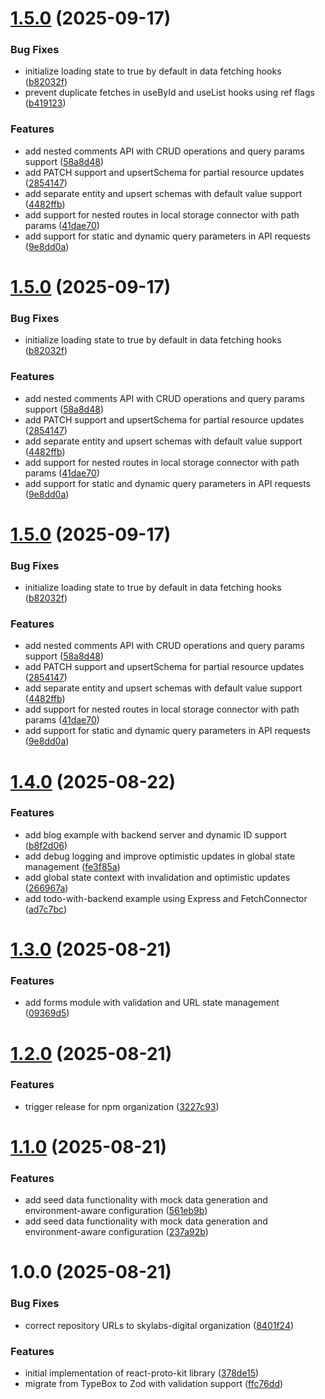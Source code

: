 # [1.5.0](https://github.com/skylabs-digital/react-proto-kit/compare/v1.4.0...v1.5.0) (2025-09-17)


### Bug Fixes

* initialize loading state to true by default in data fetching hooks ([b82032f](https://github.com/skylabs-digital/react-proto-kit/commit/b82032ff1558147de5fe9fa189ec237c2f665e6e))
* prevent duplicate fetches in useById and useList hooks using ref flags ([b419123](https://github.com/skylabs-digital/react-proto-kit/commit/b419123067da47e7836dec46d3ff9c7966f087af))


### Features

* add nested comments API with CRUD operations and query params support ([58a8d48](https://github.com/skylabs-digital/react-proto-kit/commit/58a8d48b3f5dd6f3a30fa2ed93acd3e33d680e80))
* add PATCH support and upsertSchema for partial resource updates ([2854147](https://github.com/skylabs-digital/react-proto-kit/commit/2854147ba47ea495b690f0022c68570d00f1f535))
* add separate entity and upsert schemas with default value support ([4482ffb](https://github.com/skylabs-digital/react-proto-kit/commit/4482ffb35749cc2ea5b4938f189053d4c41386dc))
* add support for nested routes in local storage connector with path params ([41dae70](https://github.com/skylabs-digital/react-proto-kit/commit/41dae7065a313e5e57d89b8a38ef0456d559c505))
* add support for static and dynamic query parameters in API requests ([9e8dd0a](https://github.com/skylabs-digital/react-proto-kit/commit/9e8dd0a86525b0a666043d5fda3f0527fd9530f3))

# [1.5.0](https://github.com/skylabs-digital/react-proto-kit/compare/v1.4.0...v1.5.0) (2025-09-17)


### Bug Fixes

* initialize loading state to true by default in data fetching hooks ([b82032f](https://github.com/skylabs-digital/react-proto-kit/commit/b82032ff1558147de5fe9fa189ec237c2f665e6e))


### Features

* add nested comments API with CRUD operations and query params support ([58a8d48](https://github.com/skylabs-digital/react-proto-kit/commit/58a8d48b3f5dd6f3a30fa2ed93acd3e33d680e80))
* add PATCH support and upsertSchema for partial resource updates ([2854147](https://github.com/skylabs-digital/react-proto-kit/commit/2854147ba47ea495b690f0022c68570d00f1f535))
* add separate entity and upsert schemas with default value support ([4482ffb](https://github.com/skylabs-digital/react-proto-kit/commit/4482ffb35749cc2ea5b4938f189053d4c41386dc))
* add support for nested routes in local storage connector with path params ([41dae70](https://github.com/skylabs-digital/react-proto-kit/commit/41dae7065a313e5e57d89b8a38ef0456d559c505))
* add support for static and dynamic query parameters in API requests ([9e8dd0a](https://github.com/skylabs-digital/react-proto-kit/commit/9e8dd0a86525b0a666043d5fda3f0527fd9530f3))

# [1.5.0](https://github.com/skylabs-digital/react-proto-kit/compare/v1.4.0...v1.5.0) (2025-09-17)


### Bug Fixes

* initialize loading state to true by default in data fetching hooks ([b82032f](https://github.com/skylabs-digital/react-proto-kit/commit/b82032ff1558147de5fe9fa189ec237c2f665e6e))


### Features

* add nested comments API with CRUD operations and query params support ([58a8d48](https://github.com/skylabs-digital/react-proto-kit/commit/58a8d48b3f5dd6f3a30fa2ed93acd3e33d680e80))
* add PATCH support and upsertSchema for partial resource updates ([2854147](https://github.com/skylabs-digital/react-proto-kit/commit/2854147ba47ea495b690f0022c68570d00f1f535))
* add separate entity and upsert schemas with default value support ([4482ffb](https://github.com/skylabs-digital/react-proto-kit/commit/4482ffb35749cc2ea5b4938f189053d4c41386dc))
* add support for nested routes in local storage connector with path params ([41dae70](https://github.com/skylabs-digital/react-proto-kit/commit/41dae7065a313e5e57d89b8a38ef0456d559c505))
* add support for static and dynamic query parameters in API requests ([9e8dd0a](https://github.com/skylabs-digital/react-proto-kit/commit/9e8dd0a86525b0a666043d5fda3f0527fd9530f3))

# [1.4.0](https://github.com/skylabs-digital/react-proto-kit/compare/v1.3.0...v1.4.0) (2025-08-22)


### Features

* add blog example with backend server and dynamic ID support ([b8f2d06](https://github.com/skylabs-digital/react-proto-kit/commit/b8f2d06600a849213c35d33ea0b314794c0fa135))
* add debug logging and improve optimistic updates in global state management ([fe3f85a](https://github.com/skylabs-digital/react-proto-kit/commit/fe3f85a9564975789ab73727baee6cd81870db6e))
* add global state context with invalidation and optimistic updates ([266967a](https://github.com/skylabs-digital/react-proto-kit/commit/266967aa3ec61ccd72d3876af7bc556591f0fbcf))
* add todo-with-backend example using Express and FetchConnector ([ad7c7bc](https://github.com/skylabs-digital/react-proto-kit/commit/ad7c7bc05550bd0afa633521952a6b4b09fd4a3d))

# [1.3.0](https://github.com/skylabs-digital/react-proto-kit/compare/v1.2.0...v1.3.0) (2025-08-21)


### Features

* add forms module with validation and URL state management ([09369d5](https://github.com/skylabs-digital/react-proto-kit/commit/09369d51524c3a1881f03d50602bb01c2a5cb972))

# [1.2.0](https://github.com/skylabs-digital/react-proto-kit/compare/v1.1.0...v1.2.0) (2025-08-21)


### Features

* trigger release for npm organization ([3227c93](https://github.com/skylabs-digital/react-proto-kit/commit/3227c930ca2069ee9a9f3715f12bc343f93e32d5))

# [1.1.0](https://github.com/skylabs-digital/react-proto-kit/compare/v1.0.0...v1.1.0) (2025-08-21)


### Features

* add seed data functionality with mock data generation and environment-aware configuration ([561eb9b](https://github.com/skylabs-digital/react-proto-kit/commit/561eb9b1145f856a4700bca1d78477a31c6847e3))
* add seed data functionality with mock data generation and environment-aware configuration ([237a92b](https://github.com/skylabs-digital/react-proto-kit/commit/237a92b8750ecb8714660bedb8662c13a62d71db))

# 1.0.0 (2025-08-21)


### Bug Fixes

* correct repository URLs to skylabs-digital organization ([8401f24](https://github.com/skylabs-digital/react-proto-kit/commit/8401f247b37807f0026102ffec6e811657fd9004))


### Features

* initial implementation of react-proto-kit library ([378de15](https://github.com/skylabs-digital/react-proto-kit/commit/378de1562c76292c0ea2e842d17e139acaae8c6f))
* migrate from TypeBox to Zod with validation support ([ffc76dd](https://github.com/skylabs-digital/react-proto-kit/commit/ffc76dd4d8c17cf854dd236ee7cb09aced0a313f))
